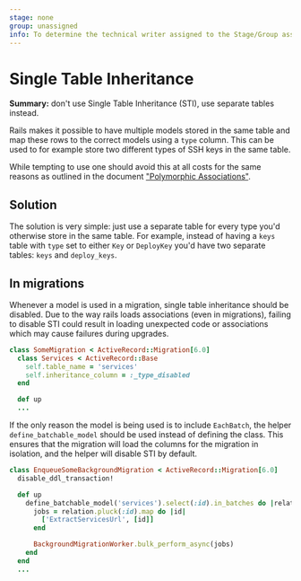 ```yaml
---
stage: none
group: unassigned
info: To determine the technical writer assigned to the Stage/Group associated with this page, see https://about.gitlab.com/handbook/engineering/ux/technical-writing/#assignments
---
```


# Single Table Inheritance

**Summary:** don't use Single Table Inheritance (STI), use separate tables
instead.

Rails makes it possible to have multiple models stored in the same table and map
these rows to the correct models using a `type` column. This can be used to for
example store two different types of SSH keys in the same table.

While tempting to use one should avoid this at all costs for the same reasons as
outlined in the document ["Polymorphic Associations"](polymorphic_associations.md).

## Solution

The solution is very simple: just use a separate table for every type you'd
otherwise store in the same table. For example, instead of having a `keys` table
with `type` set to either `Key` or `DeployKey` you'd have two separate tables:
`keys` and `deploy_keys`.


## In migrations

Whenever a model is used in a migration, single table inheritance should be disabled.
Due to the way rails loads associations (even in migrations), failing to disable STI
could result in loading unexpected code or associations which may cause failures during
upgrades.

```ruby
class SomeMigration < ActiveRecord::Migration[6.0]
  class Services < ActiveRecord::Base
    self.table_name = 'services'
    self.inheritance_column = :_type_disabled
  end

  def up
  ...
```

If the only reason the model is being used is to include `EachBatch`, the helper
`define_batchable_model` should be used instead of defining the class. This ensures
that the migration will load the columns for the migration in isolation, and the
helper will disable STI by default.

```ruby
class EnqueueSomeBackgroundMigration < ActiveRecord::Migration[6.0]
  disable_ddl_transaction!

  def up
    define_batchable_model('services').select(:id).in_batches do |relation|
      jobs = relation.pluck(:id).map do |id|
        ['ExtractServicesUrl', [id]]
      end

      BackgroundMigrationWorker.bulk_perform_async(jobs)
    end
  end
  ...
```